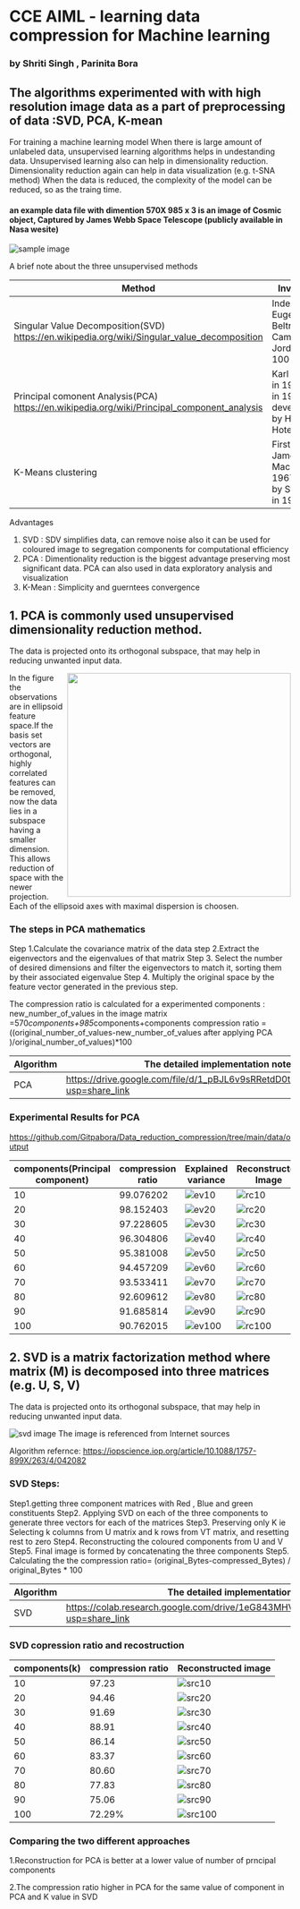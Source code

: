 # CCE AIML - learning data compression for Machine learning
### by  Shriti Singh , Parinita Bora
## The algorithms experimented with with high resolution image data  as a part of preprocessing of data  :SVD, PCA, K-mean 
 
For training a machine learning model When there is large amount of unlabeled data, unsupervised learning algorithms helps in undestanding data. Unsupervised learning also can help in dimensionality reduction. Dimensionality reduction again can help in data visualization (e.g. t-SNA method) When the data is reduced, the complexity of the model can be reduced, so as the traing time.
####  an example data file with dimention 570X 985 x 3 is an image of Cosmic object, Captured by James Webb Space Telescope (publicly available in Nasa wesite)                                                                                                                    
![sample image](data/sample_image.jpg) 

A brief note about the three unsupervised methods 

| Method                          | Inventor(s)                                                        | Purpose                            |
|--------------------------------  | ------------------------------------------------------------------ |-------------------------------------  | 
| Singular Value Decomposition(SVD) https://en.wikipedia.org/wiki/Singular_value_decomposition  | Independently Eugenio Beltrami, Camille Jordon over 100 yrs back   | To predict a set of optimal factors . |
| Principal comonent Analysis(PCA) https://en.wikipedia.org/wiki/Principal_component_analysis | Karl Pearson in 1901, later in 1930, developped by Harold Hotelling | Dimnetionality reduction          |
| K-Means clustering               | First used by James MacQueen in 1967 ,used by Steinhaus in 1956    | In pulse code modulation(by Steinhaus) |   





Advantages 
1. SVD : SDV simplifies data, can remove noise also it can be used for coloured image to segregation components for computational efficiency
2. PCA : Dimentionality reduction is the biggest advantage preserving most significant data. PCA can also used in data exploratory analysis and visualization
3. K-Mean : Simplicity and guerntees convergence 



## 1. PCA is commonly used  unsupervised dimensionality reduction method.
The data is projected onto its orthogonal subspace, that may help in reducing unwanted input data. 

<img align="right" src="https://upload.wikimedia.org/wikipedia/commons/f/f5/GaussianScatterPCA.svg" width="400">

In the figure the observations are in ellipsoid feature space.If the basis set vectors are orthogonal, highly correlated features can be removed, now the data  lies in a subspace having a smaller dimension.
This allows reduction of space with the newer projection. Each of the ellipsoid axes with maximal dispersion is choosen. 

### The steps in PCA mathematics 
Step 1.Calculate the covariance matrix of the data
step 2.Extract the eigenvectors and the eigenvalues of that matrix
Step 3. Select the number of desired dimensions and filter the eigenvectors to match it, sorting them by their associated eigenvalue
Step 4. Multiply the original space by the feature vector generated in the previous step.

The compression ratio is calculated for a experimented components :
new_number_of_values in the image matrix =570*components+985*components+components
compression ratio = ((original_number_of_values-new_number_of_values after applying PCA )/original_number_of_values)*100


| Algorithm                         | The detailed implementation  notepads |                                                       
|---------------------------------|----------------------------------------|
| PCA                             |  https://drive.google.com/file/d/1_pBJL6v9sRRetdD0tLqvmihOVvtvivf8/view?usp=share_link |
                     




### Experimental Results for  PCA


https://github.com/Gitpabora/Data_reduction_compression/tree/main/data/output


|components(Principal component)  |  compression ratio     |  Explained variance                        | Reconstructed Image           |    
|------------ | ------------- | -----------------------------------------|-------------------------------|
| 10          |  99.076202    | ![ev10](data/output/Explained_variance10.png) | ![rc10](data/output/reconstructed10.png ) | 
| 20          |  98.152403    | ![ev20](data/output/Explained_variance20.png)  | ![rc20](data/output/reconstructed20.png ) |
| 30          |  97.228605    | ![ev30](data/output/Explained_variance30.png)  | ![rc30](data/output/reconstructed30.png ) | 
| 40          |  96.304806    | ![ev40](data/output/Explained_variance40.png)  |![rc40](data/output/reconstructed40.png )  | 
| 50          |  95.381008    | ![ev50](data/output/Explained_variance50.png)  | ![rc50](data/output/reconstructed50.png ) | 
| 60          |  94.457209    | ![ev60](data/output/Explained_variance60.png)  | ![rc60](data/output/reconstructed60.png ) | 
| 70          |  93.533411    | ![ev70](data/output/Explained_variance70.png)  | ![rc70](data/output/reconstructed70.png ) | 
| 80          |  92.609612    | ![ev80](data/output/Explained_variance80.png)  | ![rc80](data/output/reconstructed80.png ) | 
| 90      |  91.685814    | ![ev90](data/output/Explained_variance90.png)    | ![rc90](data/output/reconstructed90.png ) |  
| 100         |  90.762015    | ![ev100](data/output/Explained_variance100.png) | ![rc100](data/output/reconstructed100.png ) |



## 2. SVD is a matrix factorization method where matrix (M) is  decomposed into three matrices (e.g. U, S, V)
The data is projected onto its orthogonal subspace, that may help in reducing unwanted input data. 

![svd image](data/output/SVD_image.png)
The image is referenced from Internet sources

Algorithm
refernce:  https://iopscience.iop.org/article/10.1088/1757-899X/263/4/042082


### SVD Steps:
Step1.getting three component matrices with Red , Blue and green constituents
Step2. Applying SVD on each of the three components to generate three vectors for each of the matrices
Step3. Preserving only K  ie Selecting k columns from U matrix and k rows from VT matrix, and resetting rest to zero
Step4. Reconstructing the coloured components from U and V
Step5. Final image is formed by concatenating the three components 
Step5. Calculating the  the compression ratio= (original_Bytes-compressed_Bytes) / original_Bytes * 100


| Algorithm                         | The detailed implementation  notepads |                                                       
|---------------------------------|----------------------------------------|
| SVD                             |  https://colab.research.google.com/drive/1eG843MHVTwohPAqRmsQa8JToxPNJZR1M?usp=share_link |

### SVD copression ratio and recostruction
|components(k)  |  compression ratio     | Reconstructed image |   
|------------ | ------------------ |--------------------------|
| 10          |  97.23    | ![src10](data/output/sdv_rc10.png ) |
| 20          |  94.46    | ![src20](data/output/sdv_rc20.png ) |
| 30          |  91.69    | ![src30](data/output/sdv_rc30.png ) |
| 40          |  88.91    | ![src40](data/output/sdv_rc40.png ) |
| 50          |  86.14    | ![src50](data/output/sdv_rc50.png ) |
| 60          |  83.37    | ![src60](data/output/sdv_rc60.png ) |
| 70          |  80.60    | ![src70](data/output/sdv_rc70.png ) |
| 80          |  77.83    | ![src80](data/output/sdv_rc80.png ) |
| 90          |  75.06    | ![src90](data/output/sdv_rc90.png ) |
| 100         |  72.29%    | ![src100](data/output/sdv_rc100.png ) |


### Comparing the two different approaches
 1.Reconstruction for PCA is better at a lower value of number of prncipal components
 
 2.The compression ratio higher in PCA for the same value of component in PCA and K value in SVD
 
   
